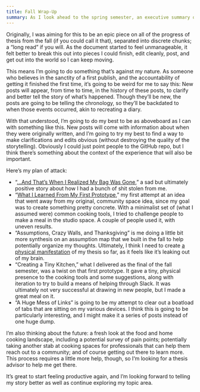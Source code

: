 ```yaml
---
title: Fall Wrap-Up
summary: As I look ahead to the spring semester, an executive summary of my fall.
---
```


Originally, I was aiming for this to be an epic piece on all of the progress of thesis from the fall (if you could call it that), separated into discrete chunks; a “long read” if you will. As the document started to feel unmanageable, it felt better to break this out into pieces I could finish, edit cleanly, post, and get out into the world so I can keep moving.

This means I’m going to do something that’s against my nature. As someone who believes in the sanctity of a first publish, and the accountability of getting it finished the first time, it’s going to be weird for me to say this: New posts will appear, from time to time, in the history of these posts, to clarify and better tell the story of what’s happened. Though they’ll be new, the posts are going to be telling the chronology, so they’ll be backdated to when those events occurred, akin to recreating a diary.

With that understood, I’m going to do my best to be as aboveboard as I can with something like this. New posts will come with information about when they were originally written, and I’m going to try my best to find a way to make clarifications and edits obvious (without destroying the quality of the storytelling). Obviously I could just point people to the GitHub repo, but I think there’s something about the context of the experience that will also be important.

Here’s my plan of attack:

- “[…And That’s When I Realized My Bag Was Gone][things-lost-and-found],” a sad but ultimately positive story about how I had a bunch of shit stolen from me.
- “[What I Learned From My First Prototype][prototype-one],” my first attempt at an idea that went away from my original, community space idea, since my goal was to create something pretty concrete. With a minimalist set of (what I assumed were) common cooking tools, I tried to challenge people to make a meal in the studio space. A couple of people used it, with uneven results.
- “Assumptions, Crazy Walls, and Thanksgiving” is me doing a little bit more synthesis on an assumption map that we built in the fall to help potentially organize my thoughts. Ultimately, I think I need to create [a physical manifestation](http://5by5.tv/b2w/249 "B2W #249: “A John Nash Moment”") of my thesis so far, as it feels like it’s leaking out of my brain.
- “Creating a Tiny Kitchen,” what I delivered as the final of the fall semester, was a twist on that first prototype. It gave a tiny, physical presence to the cooking tools and some suggestions, along with iteration to try to build a means of helping through Slack. It was ultimately not very successful at drawing in new people, but I made a great meal on it.
- “A Huge Mess of Links” is going to be my attempt to clear out a boatload of tabs that are sitting on my various devices. I think this is going to be particularly interesting, and I might make it a series of posts instead of one huge dump.

[prototype-one]: http://nicbarajas.github.io/sva-ixd-thesis/2015/11/15/first-prototype-learnings-results/

I’m also thinking about the future: a fresh look at the food and home cooking landscape, including a potential survey of pain points; potentially taking another stab at cooking spaces for professionals that can help them reach out to a community; and of course getting out there to learn more. This process requires a little more help, though, so I‘m looking for a thesis advisor to help me get there.

[things-lost-and-found]: http://nicbarajas.github.io/sva-ixd-thesis/2015/11/01/things-lost-and-found/
[prototype-one]: http://nicbarajas.github.io/sva-ixd-thesis/2015/11/15/first-prototype-learnings-results/

It’s great to start feeling productive again, and I’m looking forward to telling my story better as well as continue exploring my topic area.